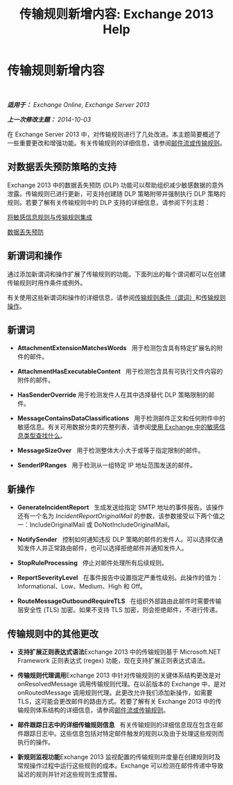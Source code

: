 ﻿---
title: '传输规则新增内容: Exchange 2013 Help'
TOCTitle: 传输规则新增内容
ms:assetid: 0c2fc0b5-3cd2-4d79-aa2b-0c7622ae15a8
ms:mtpsurl: https://technet.microsoft.com/zh-cn/library/JJ150483(v=EXCHG.150)
ms:contentKeyID: 50489901
ms.date: 01/11/2018
mtps_version: v=EXCHG.150
ms.translationtype: HT
---

# 传输规则新增内容

 

_**适用于：** Exchange Online, Exchange Server 2013_

_**上一次修改主题：** 2014-10-03_

在 Exchange Server 2013 中，对传输规则进行了几处改进。本主题简要概述了一些重要更改和增强功能。有关传输规则的详细信息，请参阅[邮件流或传输规则](mail-flow-rules-transport-rules-in-exchange-2013-exchange-2013-help.md)。

## 对数据丢失预防策略的支持

Exchange 2013 中的数据丢失预防 (DLP) 功能可以帮助组织减少敏感数据的意外泄露。传输规则已进行更新，可支持创建随 DLP 策略附带并强制执行 DLP 策略的规则。若要了解有关传输规则中的 DLP 支持的详细信息，请参阅下列主题：

[将敏感信息规则与传输规则集成](integrating-sensitive-information-rules-with-transport-rules-exchange-2013-help.md)

[数据丢失预防](technical-overview-of-dlp-data-loss-prevention-in-exchange.md)

## 新谓词和操作

通过添加新谓词和操作扩展了传输规则的功能。下面列出的每个谓词都可以在创建传输规则时用作条件或例外。

有关使用这些新谓词和操作的详细信息，请参阅[传输规则条件（谓词）](mail-flow-rule-conditions-and-exceptions-predicates-in-exchange-2013-exchange-2013-help.md)和[传输规则操作](mail-flow-rule-actions-in-exchange-2013-exchange-2013-help.md)。

## 新谓词

  -  **AttachmentExtensionMatchesWords**   用于检测包含具有特定扩展名的附件的邮件。

  -  **AttachmentHasExecutableContent**   用于检测包含具有可执行文件内容的附件的邮件。

  -  **HasSenderOverride** 用于检测发件人在其中选择替代 DLP 策略限制的邮件。

  -  **MessageContainsDataClassifications**   用于检测邮件正文和任何附件中的敏感信息。有关可用数据分类的完整列表，请参阅[使用 Exchange 中的敏感信息类型查找什么](what-the-sensitive-information-types-in-exchange-look-for-exchange-online-help.md)。

  -  **MessageSizeOver**   用于检测整体大小大于或等于指定限制的邮件。

  -  **SenderIPRanges**   用于检测从一组特定 IP 地址范围发送的邮件。

## 新操作

  -  **GenerateIncidentReport**   生成发送给指定 SMTP 地址的事件报告。该操作还有一个名为 *IncidentReportOriginalMail* 的参数，该参数接受以下两个值之一：IncludeOriginalMail 或 DoNotIncludeOriginalMail。

  -  **NotifySender**   控制如何通知违反 DLP 策略的邮件的发件人。可以选择仅通知发件人并正常路由邮件，也可以选择拒绝邮件并通知发件人。

  -  **StopRuleProcessing**   停止对邮件处理所有后续规则。

  -  **ReportSeverityLevel**   在事件报告中设置指定严重性级别。此操作的值为：Informational、Low、Medium、High 和 Off。

  -  **RouteMessageOutboundRequireTLS**   在组织外部路由此邮件时需要传输层安全性 (TLS) 加密。如果不支持 TLS 加密，则会拒绝邮件，不进行传递。

## 传输规则中的其他更改

  - **支持扩展正则表达式语法**Exchange 2013 中的传输规则基于 Microsoft.NET Framework 正则表达式 (regex) 功能，现在支持扩展正则表达式语法。

  - **传输规则代理调用**Exchange 2013 中针对传输规则的关键体系结构更改是对 onResolvedMessage 调用传输规则代理。在以前版本的 Exchange 中，是对 onRoutedMessage 调用规则代理。此更改允许我们添加新操作，如需要 TLS，这可能会更改邮件的路由方式。若要了解有关 Exchange 2013 中的传输规则体系结构的详细信息，请参阅[邮件流或传输规则](mail-flow-rules-transport-rules-in-exchange-2013-exchange-2013-help.md)。

  - **邮件跟踪日志中的详细传输规则信息**   有关传输规则的详细信息现在包含在邮件跟踪日志中。这些信息包括对特定邮件触发的规则以及由于处理这些规则而执行的操作。

  - **新规则监视功能**Exchange 2013 监视配置的传输规则并度量在创建规则时及常规操作过程中运行这些规则的成本。Exchange 可以检测在邮件传递中导致延迟的规则并针对这些规则生成警报。

